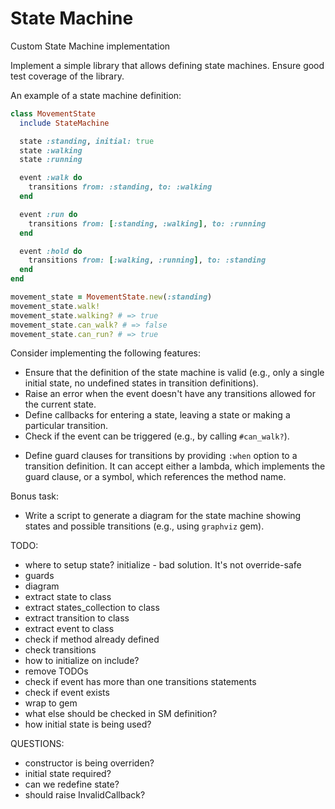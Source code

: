 # State Machine

Custom State Machine implementation

Implement a simple library that allows defining state machines. Ensure good test coverage of the library.

An example of a state machine definition:

``` ruby
class MovementState
  include StateMachine

  state :standing, initial: true
  state :walking
  state :running

  event :walk do
    transitions from: :standing, to: :walking
  end

  event :run do
    transitions from: [:standing, :walking], to: :running
  end

  event :hold do
    transitions from: [:walking, :running], to: :standing
  end
end

movement_state = MovementState.new(:standing)
movement_state.walk!
movement_state.walking? # => true
movement_state.can_walk? # => false
movement_state.can_run? # => true
```

Consider implementing the following features:

+ Ensure that the definition of the state machine is valid (e.g., only a single initial state, no undefined states in transition definitions).
+ Raise an error when the event doesn't have any transitions allowed for the current state.
+ Define callbacks for entering a state, leaving a state or making a particular transition.
+ Check if the event can be triggered (e.g., by calling `#can_walk?`).
- Define guard clauses for transitions by providing `:when` option to a transition definition. It can accept either a lambda, which implements the guard clause, or a symbol, which references the method name.

Bonus task:
- Write a script to generate a diagram for the state machine showing states and possible transitions (e.g., using `graphviz` gem).

TODO:
- where to setup state? initialize - bad solution. It's not override-safe
- guards
- diagram
- extract state to class
- extract states_collection to class
- extract transition to class
- extract event to class
- check if method already defined
- check transitions
- how to initialize on include?
- remove TODOs
- check if event has more than one transitions statements
- check if event exists
- wrap to gem
- what else should be checked in SM definition?
- how initial state is being used?

QUESTIONS:
- constructor is being overriden?
- initial state required?
- can we redefine state?
- should raise InvalidCallback?